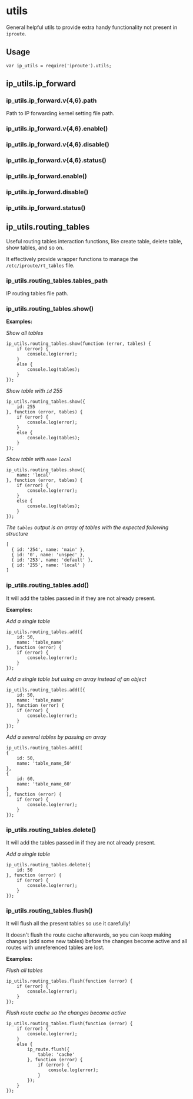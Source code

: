 # utils

General helpful utils to provide extra handy functionality not present in `iproute`.

## Usage

	var ip_utils = require('iproute').utils;

## ip_utils.ip_forward

### ip_utils.ip_forward.v{4,6}.path

Path to IP forwarding kernel setting file path.

### ip_utils.ip_forward.v{4,6}.enable()
### ip_utils.ip_forward.v{4,6}.disable()
### ip_utils.ip_forward.v{4,6}.status()

### ip_utils.ip_forward.enable()
### ip_utils.ip_forward.disable()
### ip_utils.ip_forward.status()

## ip_utils.routing_tables

Useful routing tables interaction functions, like create table, delete table, show tables, and so on.

It effectively provide wrapper functions to manage the `/etc/iproute/rt_tables` file.

### ip_utils.routing_tables.tables_path

IP routing tables file path.

### ip_utils.routing_tables.show()

**Examples:**

*Show all tables*

	ip_utils.routing_tables.show(function (error, tables) {
		if (error) {
			console.log(error);
		}
		else {
			console.log(tables);
		}
	});

*Show table with `id` 255*

	ip_utils.routing_tables.show({
		id: 255
	}, function (error, tables) {
		if (error) {
			console.log(error);
		}
		else {
			console.log(tables);
		}
	});

*Show table with `name` `local`*

	ip_utils.routing_tables.show({
		name: 'local'
	}, function (error, tables) {
		if (error) {
			console.log(error);
		}
		else {
			console.log(tables);
		}
	});

*The `tables` output is an array of tables with the expected following structure*

	[
	  { id: '254', name: 'main' },
      { id: '0', name: 'unspec' },
      { id: '253', name: 'default' },
      { id: '255', name: 'local' }
    ]

### ip_utils.routing_tables.add()

It will add the tables passed in if they are not already present.

**Examples:**

*Add a single table*

	ip_utils.routing_tables.add({
		id: 50,
		name: 'table_name'
	}, function (error) {
		if (error) {
			console.log(error);
		}
	});

*Add a single table but using an array instead of an object*

	ip_utils.routing_tables.add([{
		id: 50,
		name: 'table_name'
	}], function (error) {
		if (error) {
			console.log(error);
		}
	});

*Add a several tables by passing an array*

	ip_utils.routing_tables.add([
	{
		id: 50,
		name: 'table_name_50'
	},
	{
    	id: 60,
    	name: 'table_name_60'
    }
	], function (error) {
		if (error) {
			console.log(error);
		}
	});

### ip_utils.routing_tables.delete()

It will add the tables passed in if they are not already present.

*Add a single table*

	ip_utils.routing_tables.delete({
		id: 50
	}, function (error) {
		if (error) {
			console.log(error);
		}
	});

### ip_utils.routing_tables.flush()

It will flush all the present tables so use it carefully!

It doesn't flush the route cache afterwards, so you can keep making changes (add some new tables) before the changes
become active and all routes with unreferenced tables are lost.

**Examples:**

*Flush all tables*

	ip_utils.routing_tables.flush(function (error) {
		if (error) {
			console.log(error);
		}
	});

*Flush route cache so the changes become active*

	ip_utils.routing_tables.flush(function (error) {
		if (error) {
			console.log(error);
		}
		else {
			ip_route.flush({
        		table: 'cache'
        	}, function (error) {
        		if (error) {
        			console.log(error);
        		}
        	});
		}
	});